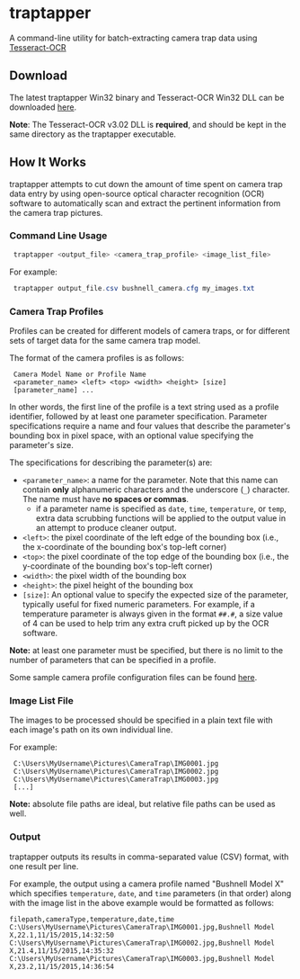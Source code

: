 # traptapper
A command-line utility for batch-extracting camera trap data using [Tesseract-OCR](https://github.com/tesseract-ocr)

## Download
The latest traptapper Win32 binary and Tesseract-OCR Win32 DLL can be downloaded [here](https://github.com/ahstevens/traptapper/releases/latest).

**Note**: The Tesseract-OCR v3.02 DLL is **required**, and should be kept in the same directory as the traptapper executable.

## How It Works
traptapper attempts to cut down the amount of time spent on camera trap data entry by using open-source optical character recognition (OCR) software to automatically scan and extract the pertinent information from the camera trap pictures.

### Command Line Usage
```PowerShell
 traptapper <output_file> <camera_trap_profile> <image_list_file>
```

For example:
```PowerShell
 traptapper output_file.csv bushnell_camera.cfg my_images.txt
```
 
### Camera Trap Profiles
Profiles can be created for different models of camera traps, or for different sets of target data for the same camera trap model.

The format of the camera profiles is as follows:
```
 Camera Model Name or Profile Name
 <parameter_name> <left> <top> <width> <height> [size]
 [parameter_name] ...
```
In other words, the first line of the profile is a text string used as a profile identifier, followed by at least one parameter specification.
Parameter specifications require a name and four values that describe the parameter's bounding box in pixel space, with an optional value specifying the parameter's size.

The specifications for describing the parameter(s) are:
- `<parameter_name>`: a name for the parameter. Note that this name can contain **only** alphanumeric characters and the underscore (`_`) character. The name must have **no spaces or commas**.
  - if a parameter name is specified as `date`, `time`, `temperature`, or `temp`, extra data scrubbing functions will be applied to the output value in an attempt to produce cleaner output.
- `<left>`: the pixel coordinate of the left edge of the bounding box (i.e., the x-coordinate of the bounding box's top-left corner)
- `<top>`: the pixel coordinate of the top edge of the bounding box (i.e., the y-coordinate of the bounding box's top-left corner)
- `<width>`: the pixel width of the bounding box
- `<height>`: the pixel height of the bounding box
- `[size]`: An optional value to specify the expected size of the parameter, typically useful for fixed numeric parameters. For example, if a temperature parameter is always given in the format `##.#`, a size value of 4 can be used to help trim any extra cruft picked up by the OCR software.

**Note:** at least one parameter must be specified, but there is no limit to the number of parameters that can be specified in a profile.

Some sample camera profile configuration files can be found [here](https://github.com/ahstevens/traptapper/tree/master/configs).

### Image List File
The images to be processed should be specified in a plain text file with each image's path on its own individual line.

For example:
```
 C:\Users\MyUsername\Pictures\CameraTrap\IMG0001.jpg
 C:\Users\MyUsername\Pictures\CameraTrap\IMG0002.jpg
 C:\Users\MyUsername\Pictures\CameraTrap\IMG0003.jpg
 [...]
```

**Note:** absolute file paths are ideal, but relative file paths can be used as well.

### Output
traptapper outputs its results in comma-separated value (CSV) format, with one result per line.

For example, the output using a camera profile named "Bushnell Model X" which specifies `temperature`, `date`, and `time` parameters (in that order) along with the image list in the above example would be formatted as follows:

```
filepath,cameraType,temperature,date,time
C:\Users\MyUsername\Pictures\CameraTrap\IMG0001.jpg,Bushnell Model X,22.1,11/15/2015,14:32:50
C:\Users\MyUsername\Pictures\CameraTrap\IMG0002.jpg,Bushnell Model X,21.4,11/15/2015,14:35:32
C:\Users\MyUsername\Pictures\CameraTrap\IMG0003.jpg,Bushnell Model X,23.2,11/15/2015,14:36:54
```
